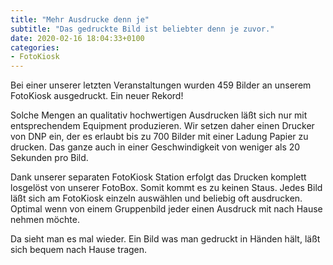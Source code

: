```yaml
---
title: "Mehr Ausdrucke denn je"
subtitle: "Das gedruckte Bild ist beliebter denn je zuvor."
date: 2020-02-16 18:04:33+0100
categories:
- FotoKiosk
---
```

Bei einer unserer letzten Veranstaltungen wurden 459 Bilder an unserem FotoKiosk ausgedruckt. Ein neuer Rekord!

Solche Mengen an qualitativ hochwertigen Ausdrucken läßt sich nur mit entsprechendem Equipment produzieren. Wir setzen daher einen Drucker von DNP ein, der es erlaubt bis zu 700 Bilder mit einer Ladung Papier zu drucken. Das ganze auch in einer Geschwindigkeit von weniger als 20 Sekunden pro Bild.

Dank unserer separaten FotoKiosk Station erfolgt das Drucken komplett losgelöst von unserer FotoBox. Somit kommt es zu keinen Staus. Jedes Bild läßt sich am FotoKiosk einzeln auswählen und beliebig oft ausdrucken. Optimal wenn von einem Gruppenbild jeder einen Ausdruck mit nach Hause nehmen möchte.

Da sieht man es mal wieder. Ein Bild was man gedruckt in Händen hält, läßt sich bequem nach Hause tragen. 
